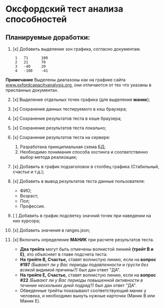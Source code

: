 # Оксфордский тест анализа способностей

## Планируемые доработки:

1. [x] Добавить выделение зон графика, согласно документам.

        1	71      100
        2	21      70
        3	-40     20
        4	-100    -41

**Примечание** Выделены диапазоны как на графике сайта www.oxfordcapacityanalysis.org, они отличаются от тех что указаны в присланных документах.

2. [x] Выделение отдельных точек графика (для выделения **маник**);
3. [x] Сохранение данных тестируемого в кэш браузера;
4. [x] Сохранение результатов теста в кэше браузера;
5. [x] Сохранение результатов теста локально;
6. [x] Сохранение результатов теста на сервере:
   1. Разработана принципиальная схема БД;
   2. Необходимо понимания способа хостинга и соответственно выбор метода реализации;
7. [x] Добавить в график подзаголовок в столбец графика (Стабильный, счастье и т.д.);
8. [x] Добавить в вывод результатов теста данные пользователя:
    * ФИО;
    * Возраст;
    * Пол;
    * Профессия.
9. [ ] Добавить в график подсветку значний точек при наведении на них курсора;
10. [x] Добавить значения в ranges.json;
11. [x] Включить определение **МАНИК** при расчете результатов теста.

    * **Два трейта** могут быть отмечены волнистой линией **(трейт B и E)**, это объясняет в главе подсчета теста. 
    * **На трейте B, Счастье,** ставят волнистую линию, если на **вопрос #197** *(Бывают ли у Вас периоды подавленности и грусти без всякой видимой причины?)* был дан ответ "ДА". 
    * **На трейте E, Счастье,** ставят волнистую линию, если на **вопрос #22** *(Бывают ли у Вас периоды повышенной активности в течение нескольких дней подряд?)* был дан ответ "ДА". 
    * Обведенные трейты показывают соответствующий маник у человека, и необходимо вынуть нужные карточки (Маник B или Маник E).
